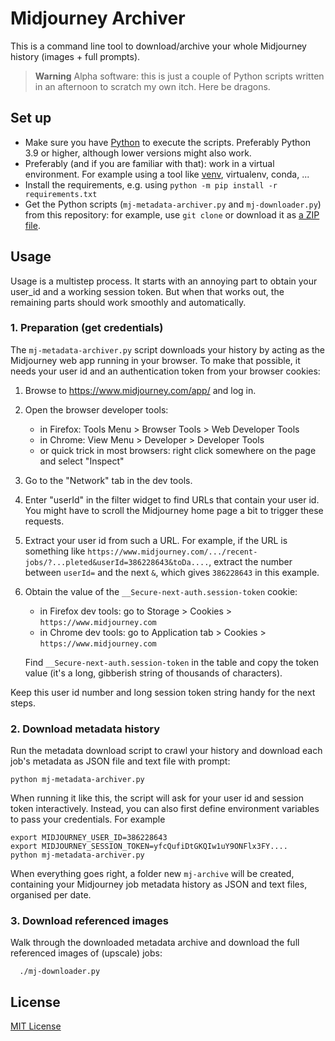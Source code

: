 # Midjourney Archiver

This is a command line tool to download/archive your whole
Midjourney history (images + full prompts).

> **Warning**
> Alpha software: this is just a couple of Python scripts written in an afternoon to scratch my own itch.
> Here be dragons.

## Set up

- Make sure you have [Python](https://www.python.org/) to execute the scripts.
  Preferably Python 3.9 or higher, although lower versions might also work.
- Preferably (and if you are familiar with that): work in a virtual environment.
  For example using a tool like [venv](https://docs.python.org/3/library/venv.html), virtualenv, conda, ...
- Install the requirements, e.g. using  `python -m pip install -r requirements.txt`
- Get the Python scripts (`mj-metadata-archiver.py` and `mj-downloader.py`) from this repository:
  for example, use `git clone`
  or download it as [a ZIP file](archive/refs/heads/main.zip).

## Usage

Usage is a multistep process.
It starts with an annoying part to obtain your user_id and a working session token.
But when that works out, the remaining parts should work smoothly and automatically.


### 1. Preparation (get credentials)

The `mj-metadata-archiver.py` script downloads your history
by acting as the Midjourney web app running in your browser.
To make that possible, it needs your user id
and an authentication token from your browser cookies:

1. Browse to https://www.midjourney.com/app/ and log in.
2. Open the browser developer tools:
   - in Firefox: Tools Menu > Browser Tools > Web Developer Tools
   - in Chrome: View Menu > Developer > Developer Tools
   - or quick trick in most browsers: right click somewhere on the page and select "Inspect"
3. Go to the "Network" tab in the dev tools.
4. Enter "userId" in the filter widget to find URLs that contain your user id.
   You might have to scroll the Midjourney home page a bit to trigger these requests.
5. Extract your user id from such a URL.
   For example, if the URL is something like
   `https://www.midjourney.com/.../recent-jobs/?...pleted&userId=386228643&toDa....`,
   extract the number between `userId=` and the next `&`,
   which gives `386228643` in this example.
6. Obtain the value of the `__Secure-next-auth.session-token` cookie:

   - in Firefox dev tools: go to Storage > Cookies > `https://www.midjourney.com`
   - in Chrome dev tools: go to Application tab > Cookies > `https://www.midjourney.com`

   Find `__Secure-next-auth.session-token` in the table
   and copy the token value (it's a long, gibberish string of thousands of characters).

Keep this user id number and long session token string handy for the next steps.

### 2. Download metadata history

Run the metadata download script
to crawl your history and download each job's metadata
as JSON file and text file with prompt:

    python mj-metadata-archiver.py

When running it like this, the script will ask for your user id
and session token interactively.
Instead, you can also first define environment variables
to pass your credentials.
For example

    export MIDJOURNEY_USER_ID=386228643
    export MIDJOURNEY_SESSION_TOKEN=yfcQufiDtGKQIw1uY9ONFlx3FY....
    python mj-metadata-archiver.py

When everything goes right, a folder new `mj-archive` will be created,
containing your Midjourney job metadata history as JSON and text files,
organised per date.

### 3. Download referenced images

Walk through the downloaded metadata archive
and download the full referenced images of (upscale) jobs:

      ./mj-downloader.py


## License

[MIT License](./LICENSE.txt)
